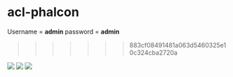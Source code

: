 # acl-phalcon
Username = <b>admin</b>
password = <b>admin</b>
>>>>>>> 883cf08491481a063d5460325e10c324cba2720a
<img src="http://128.199.196.3/sia/public/img/acl_phalcon/login.png">

<img src="http://128.199.196.3/sia/public/img/acl_phalcon/acl.png">

<img src="http://128.199.196.3/sia/public/img/acl_phalcon/usergroup.png">

